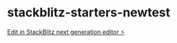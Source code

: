 # stackblitz-starters-newtest

[Edit in StackBlitz next generation editor ⚡️](https://stackblitz.com/~/github.com/Branzer77/stackblitz-starters-newtest)